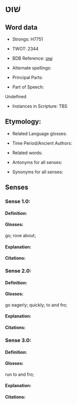 # שׁוּט

<!-- Status: S2="NeedsEdits" -->
<!-- Lexica used for edits:   -->

## Word data

* Strongs: H7751

* TWOT: 2344

* BDB Reference: [שׁוּט](rc://en/bdb/dict/v.bs.aa)

* Alternate spellings:

* Principal Parts:

* Part of Speech:

Undefined

* Instances in Scripture: TBS

## Etymology:

* Related Language glosses:

* Time Period/Ancient Authors:

* Related words:

* Antonyms for all senses:

* Synonyms for all senses:

## Senses

### Sense 1.0:

#### Definition:

#### Glosses:

go; rove about; 

#### Explanation:

#### Citations:



### Sense 2.0:

#### Definition:

#### Glosses:

go eagerly; quickly; to and fro; 

#### Explanation:

#### Citations:



### Sense 3.0:

#### Definition:

#### Glosses:

run to and fro; 

#### Explanation:

#### Citations:



